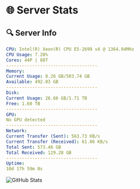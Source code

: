 # 🌐 Server Stats
## 🔍 Server Info
```yaml
CPU: Intel(R) Xeon(R) CPU E5-2699 v4 @ 1364.94MHz
CPU Usage: 7.20%
Cores: 44P | 88T
-----------------------------------
Memory:
Current Usage: 8.26 GB/503.74 GB
Available: 492.03 GB
-----------------------------------
Disk:
Current Usage: 26.66 GB/1.71 TB
Free: 1.60 TB
-----------------------------------
GPU:
No GPU detected
-----------------------------------
Network:
Current Transfer (Sent): 563.73 KB/s
Current Transfer (Received): 61.86 KB/s
Total Sent: 573.46 GB
Total Received: 129.28 GB
-----------------------------------
Uptime:
10d 17h 59m 0s
```
![GitHub Stats](https://img.shields.io/badge/Updated-2025-04-30_11:07:48-blue)